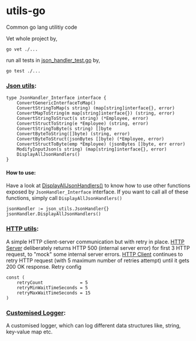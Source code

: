 # utils-go
Common go lang utilitiy code

Vet whole project by,
```
go vet ./...
```
run all tests in [json_handler_test.go](https://github.com/azam-akram/utils-go/blob/main/json_utils/json_handler_test.go) by, 
```
go test ./...
```

### [Json utils](https://github.com/azam-akram/utils-go/tree/main/json_utils):
```
type JsonHandler_Interface interface {
	ConvertGenericInterfaceToMap()
	ConvertStringToMap(s string) (map[string]interface{}, error)
	ConvertMapToString(m map[string]interface{}) (string, error)
	ConvertStringToStruct(s string) (*Employee, error)
	ConvertStructToString(e *Employee) (string, error)
	ConvertStringToByte(s string) []byte
	ConvertByteToString([]byte) (string, error)
	ConvertByteToStruct(jsonBytes []byte) (*Employee, error)
	ConvertStructToByte(emp *Employee) (jsonBytes []byte, err error)
	ModifyInputJson(s string) (map[string]interface{}, error)
	DisplayAllJsonHandlers()
}
```
#### How to use:
Have a look at [DisplayAllJsonHandlers()](https://github.com/azam-akram/utils-go/blob/85de9b1f6804834765c9b0320d00ad944cac7b75/json_utils/json_handler.go#L54) to know how to use other functions exposed by `JsonHandler_Interface` interface. If you want to call all of these functions, simply call `DisplayAllJsonHandlers()`
```
jsonHandler := json_utils.JsonHandler{}
jsonHandler.DisplayAllJsonHandlers()
```

### [HTTP utils](https://github.com/azam-akram/utils-go/tree/main/http_utils):
A simple HTTP client-server communication but with retry in place. 
[HTTP Server](https://github.com/azam-akram/utils-go/tree/main/http_utils/server) deliberately returns HTTP 500 (internal server error) for first 3 HTTP request, to "mock" some internal server errors. 
[HTTP Client](https://github.com/azam-akram/utils-go/tree/main/http_utils/client) continues to retry HTTP request (with 5 maximum number of retries attempt) until it gets 200 OK response.
Retry config
```
const (
	retryCount              = 5
	retryMinWaitTimeSeconds = 5
	retryMaxWaitTimeSeconds = 15
)
```

### [Customised Logger](https://github.com/azam-akram/utils-go/blob/main/logger/logger.go):
A customised logger, which can log different data structures like, string, key-value map etc.
